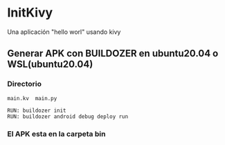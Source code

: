 # InitKivy

Una aplicación "hello worl" usando kivy 

## Generar APK con BUILDOZER en ubuntu20.04  o WSL(ubuntu20.04)
### Directorio
~~~
main.kv  main.py
~~~
~~~
RUN: buildozer init
RUN: buildozer android debug deploy run
~~~
 ### El APK esta en la carpeta bin


